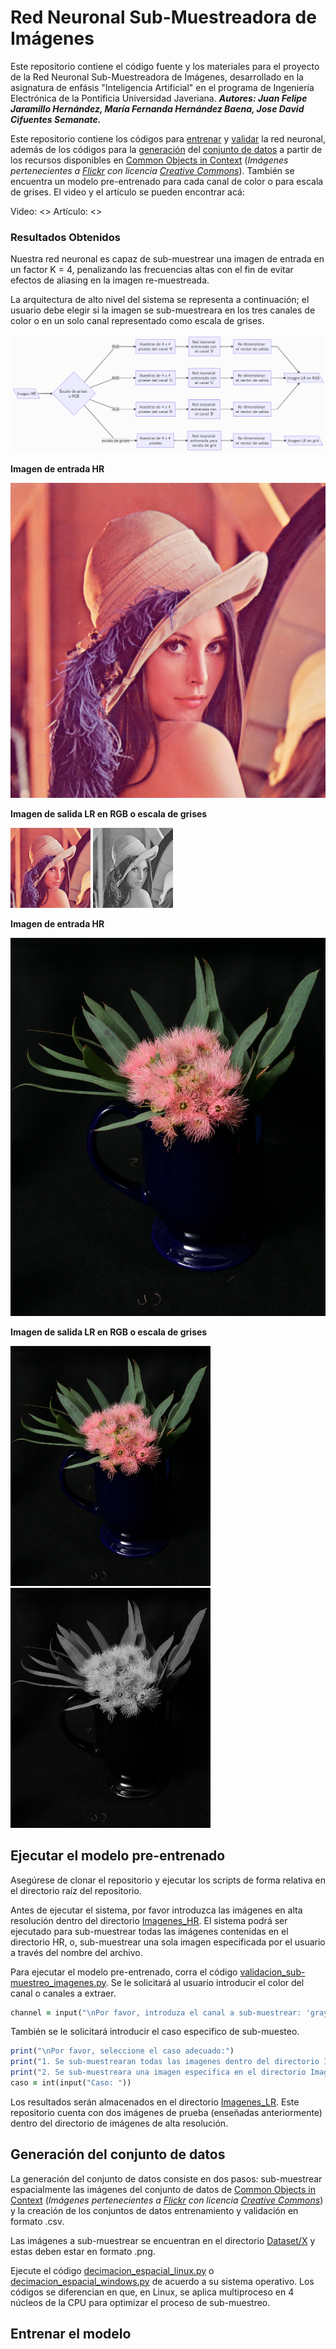 # Red Neuronal Sub-Muestreadora de Imágenes
Este repositorio contiene el código fuente y los materiales para el proyecto de la Red Neuronal Sub-Muestreadora de Imágenes, desarrollado en la asignatura de enfásis "Inteligencia Artificial" en el programa de Ingeniería Electrónica de la Pontificia Universidad Javeriana. ***Autores: Juan Felipe Jaramillo Hernández, María Fernanda Hernández Baena, Jose David Cifuentes Semanate.***

Este repositorio contiene los códigos para [entrenar](entrenamiento.py) y [validar](validacion_sub-muestreo_imagenes.py) la red neuronal, además de los códigos para la [generación](Dataset/) del [conjunto de datos](Dataset/crear_dataframe.py) a partir de los recursos disponibles en [Common Objects in Context](https://cocodataset.org/#termsofuse) (*Imágenes pertenecientes a [Flickr](https://www.flickr.com/creativecommons/) con licencia [Creative Commons](https://creativecommons.org/licenses/by/4.0/legalcode)*). También se encuentra un modelo pre-entrenado para cada canal de color o para escala de grises. El video y el artículo se pueden encontrar acá:

Video: <>
Artículo: <>

### Resultados Obtenidos
Nuestra red neuronal es capaz de sub-muestrear una imagen de entrada en un factor K = 4, penalizando las frecuencias altas con el fin de evitar efectos de aliasing en la imagen re-muestreada. 

La arquitectura de alto nivel del sistema se representa a continuación; el usuario debe elegir si la imagen se sub-muestreara en los tres canales de color o en un solo canal representado como escala de grises.

![arquitectura alto nivel](Modelos_guardados/arquitectura_alto_nivel_sistema.png)

**Imagen de entrada HR**

![Lenna - Imagen de entrada HR](Imagenes_HR/lenna.png)

**Imagen de salida LR en RGB o escala de grises**

![Lenna - Imagen de salida LR rgb](Imagenes_LR/lenna_bgr_sub-muestreada.png)
![Lenna - Imagen de salida LR gris](Imagenes_LR/lenna_gray_sub-muestreada.png)

**Imagen de entrada HR**

![Planta - Imagen de entrada HR](Imagenes_HR/planta.png)

**Imagen de salida LR en RGB o escala de grises**

![Planta - Imagen de salida LR](Imagenes_LR/planta_bgr_sub-muestreada.png)
![Planta - Imagen de salida LR](Imagenes_LR/planta_gray_sub-muestreada.png)

## Ejecutar el modelo pre-entrenado
Asegúrese de clonar el repositorio y ejecutar los scripts de forma relativa en el directorio raíz
del repositorio.

Antes de ejecutar el sistema, por favor introduzca las imágenes en alta resolución dentro
del directorio [Imagenes_HR](Imagenes_HR). El sistema podrá ser ejecutado para sub-muestrear todas las imágenes contenidas en el directorio HR, o, sub-muestrear una sola imagen
especificada por el usuario a través del nombre del archivo.

Para ejecutar el modelo pre-entrenado, corra el código [validacion_sub-muestreo_imagenes.py](validacion_sub-muestreo_imagenes.py). Se le solicitará al usuario introducir el color del canal o canales a extraer.

```ruby
channel = input("\nPor favor, introduza el canal a sub-muestrear: 'gray' para escala de grises, 'bgr' para canales de color: ")
```

También se le solicitará introducir el caso especifico de sub-muesteo.
```ruby
print("\nPor favor, seleccione el caso adecuado:")
print("1. Se sub-muestrearan todas las imagenes dentro del directorio Imagenes_HR")
print("2. Se sub-muestreara una imagen especifica en el directorio Imagenes_HR")
caso = int(input("Caso: "))
```

Los resultados serán almacenados en el directorio [Imagenes_LR](Imagenes_LR). Este repositorio cuenta con dos imágenes de prueba (enseñadas anteriormente) dentro del directorio de imágenes de alta resolución.

## Generación del conjunto de datos
La generación del conjunto de datos consiste en dos pasos: sub-muestrear espacialmente las imágenes del conjunto de datos de [Common Objects in Context](https://cocodataset.org/#termsofuse) (*Imágenes pertenecientes a [Flickr](https://www.flickr.com/creativecommons/) con licencia [Creative Commons](https://creativecommons.org/licenses/by/4.0/legalcode)*) y la creación de los conjuntos de datos entrenamiento y validación en formato .csv.

Las imágenes a sub-muestrear se encuentran en el directorio [Dataset/X](Dataset/X) y estas deben estar en formato .png. 

Ejecute el código [decimacion_espacial_linux.py](Dataset/decimacion_espacial_linux.py) o [decimacion_espacial_windows.py](Dataset/decimacion_espacial_windows.py) de acuerdo a su sistema operativo. Los códigos se diferencian en que, en Linux, se aplica multiproceso en 4 núcleos de la CPU para optimizar el proceso de sub-muestreo. 



## Entrenar el modelo
